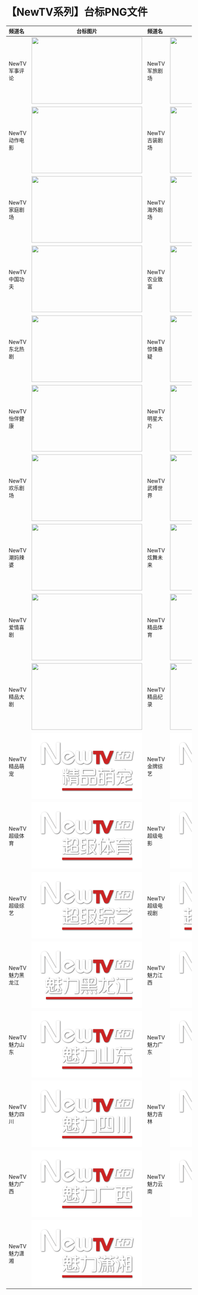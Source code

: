 # 【NewTV系列】台标PNG文件
|频道名|台标图片|频道名|台标图片|
|:---|:---:|:---|:---:|
|NewTV军事评论|<img src="https://raw.githubusercontent.com/taksssss/TVlogo/main/img/NewTV01.png" width="300" height="180">|NewTV军旅剧场|<img src="https://raw.githubusercontent.com/taksssss/TVlogo/main/img/NewTV02.png" width="300" height="180">|
|NewTV动作电影|<img src="https://raw.githubusercontent.com/taksssss/TVlogo/main/img/NewTV03.png" width="300" height="180">|NewTV古装剧场|<img src="https://raw.githubusercontent.com/taksssss/TVlogo/main/img/NewTV04.png" width="300" height="180">|
|NewTV家庭剧场|<img src="https://raw.githubusercontent.com/taksssss/TVlogo/main/img/NewTV05.png" width="300" height="180">|NewTV海外剧场|<img src="https://raw.githubusercontent.com/taksssss/TVlogo/main/img/NewTV06.png" width="300" height="180">|
|NewTV中国功夫|<img src="https://raw.githubusercontent.com/taksssss/TVlogo/main/img/NewTV07.png" width="300" height="180">|NewTV农业致富|<img src="https://raw.githubusercontent.com/taksssss/TVlogo/main/img/NewTV08.png" width="300" height="180">|
|NewTV东北热剧|<img src="https://raw.githubusercontent.com/taksssss/TVlogo/main/img/NewTV09.png" width="300" height="180">|NewTV惊悚悬疑|<img src="https://raw.githubusercontent.com/taksssss/TVlogo/main/img/NewTV10.png" width="300" height="180">|
|NewTV怡伴健康|<img src="https://raw.githubusercontent.com/taksssss/TVlogo/main/img/NewTV11.png" width="300" height="180">|NewTV明星大片|<img src="https://raw.githubusercontent.com/taksssss/TVlogo/main/img/NewTV12.png" width="300" height="180">|
|NewTV欢乐剧场|<img src="https://raw.githubusercontent.com/taksssss/TVlogo/main/img/NewTV13.png" width="300" height="180">|NewTV武搏世界|<img src="https://raw.githubusercontent.com/taksssss/TVlogo/main/img/NewTV14.png" width="300" height="180">|
|NewTV潮妈辣婆|<img src="https://raw.githubusercontent.com/taksssss/TVlogo/main/img/NewTV15.png" width="300" height="180">|NewTV炫舞未来|<img src="https://raw.githubusercontent.com/taksssss/TVlogo/main/img/NewTV16.png" width="300" height="180">|
|NewTV爱情喜剧|<img src="https://raw.githubusercontent.com/taksssss/TVlogo/main/img/NewTV17.png" width="300" height="180">|NewTV精品体育|<img src="https://raw.githubusercontent.com/taksssss/TVlogo/main/img/NewTV18.png" width="300" height="180">|
|NewTV精品大剧|<img src="https://raw.githubusercontent.com/taksssss/TVlogo/main/img/NewTV19.png" width="300" height="180">|NewTV精品纪录|<img src="https://raw.githubusercontent.com/taksssss/TVlogo/main/img/NewTV20.png" width="300" height="180">|
|NewTV精品萌宠|<img src="https://raw.githubusercontent.com/taksssss/TVlogo/main/img/NewTV21.png" width="300" height="180">|NewTV金牌综艺|<img src="https://raw.githubusercontent.com/taksssss/TVlogo/main/img/NewTV22.png" width="300" height="180">|
|NewTV超级体育|<img src="https://raw.githubusercontent.com/taksssss/TVlogo/main/img/NewTV23.png" width="300" height="180">|NewTV超级电影|<img src="https://raw.githubusercontent.com/taksssss/TVlogo/main/img/NewTV24.png" width="300" height="180">|
|NewTV超级综艺|<img src="https://raw.githubusercontent.com/taksssss/TVlogo/main/img/NewTV25.png" width="300" height="180">|NewTV超级电视剧|<img src="https://raw.githubusercontent.com/taksssss/TVlogo/main/img/NewTV26.png" width="300" height="180">|
|NewTV魅力黑龙江|<img src="https://raw.githubusercontent.com/taksssss/TVlogo/main/img/NewTV27.png" width="300" height="180">|NewTV魅力江西|<img src="https://raw.githubusercontent.com/taksssss/TVlogo/main/img/NewTV28.png" width="300" height="180">|
|NewTV魅力山东|<img src="https://raw.githubusercontent.com/taksssss/TVlogo/main/img/NewTV29.png" width="300" height="180">|NewTV魅力广东|<img src="https://raw.githubusercontent.com/taksssss/TVlogo/main/img/NewTV30.png" width="300" height="180">|
|NewTV魅力四川|<img src="https://raw.githubusercontent.com/taksssss/TVlogo/main/img/NewTV31.png" width="300" height="180">|NewTV魅力吉林|<img src="https://raw.githubusercontent.com/taksssss/TVlogo/main/img/NewTV32.png" width="300" height="180">|
|NewTV魅力广西|<img src="https://raw.githubusercontent.com/taksssss/TVlogo/main/img/NewTV33.png" width="300" height="180">|NewTV魅力云南|<img src="https://raw.githubusercontent.com/taksssss/TVlogo/main/img/NewTV34.png" width="300" height="180">|
|NewTV魅力潇湘|<img src="https://raw.githubusercontent.com/taksssss/TVlogo/main/img/NewTV35.png" width="300" height="180">|